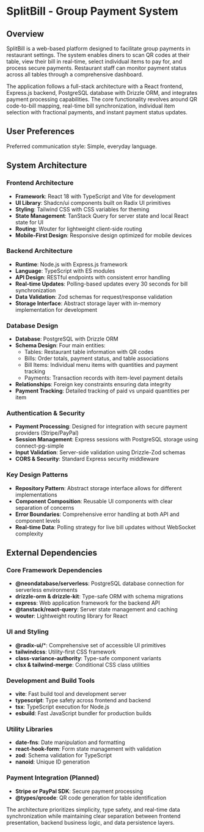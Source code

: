 # SplitBill - Group Payment System

## Overview

SplitBill is a web-based platform designed to facilitate group payments in restaurant settings. The system enables diners to scan QR codes at their table, view their bill in real-time, select individual items to pay for, and process secure payments. Restaurant staff can monitor payment status across all tables through a comprehensive dashboard.

The application follows a full-stack architecture with a React frontend, Express.js backend, PostgreSQL database with Drizzle ORM, and integrates payment processing capabilities. The core functionality revolves around QR code-to-bill mapping, real-time bill synchronization, individual item selection with fractional payments, and instant payment status updates.

## User Preferences

Preferred communication style: Simple, everyday language.

## System Architecture

### Frontend Architecture
- **Framework**: React 18 with TypeScript and Vite for development
- **UI Library**: Shadcn/ui components built on Radix UI primitives
- **Styling**: Tailwind CSS with CSS variables for theming
- **State Management**: TanStack Query for server state and local React state for UI
- **Routing**: Wouter for lightweight client-side routing
- **Mobile-First Design**: Responsive design optimized for mobile devices

### Backend Architecture
- **Runtime**: Node.js with Express.js framework
- **Language**: TypeScript with ES modules
- **API Design**: RESTful endpoints with consistent error handling
- **Real-time Updates**: Polling-based updates every 30 seconds for bill synchronization
- **Data Validation**: Zod schemas for request/response validation
- **Storage Interface**: Abstract storage layer with in-memory implementation for development

### Database Design
- **Database**: PostgreSQL with Drizzle ORM
- **Schema Design**: Four main entities:
  - Tables: Restaurant table information with QR codes
  - Bills: Order totals, payment status, and table associations
  - Bill Items: Individual menu items with quantities and payment tracking
  - Payments: Transaction records with item-level payment details
- **Relationships**: Foreign key constraints ensuring data integrity
- **Payment Tracking**: Detailed tracking of paid vs unpaid quantities per item

### Authentication & Security
- **Payment Processing**: Designed for integration with secure payment providers (Stripe/PayPal)
- **Session Management**: Express sessions with PostgreSQL storage using connect-pg-simple
- **Input Validation**: Server-side validation using Drizzle-Zod schemas
- **CORS & Security**: Standard Express security middleware

### Key Design Patterns
- **Repository Pattern**: Abstract storage interface allows for different implementations
- **Component Composition**: Reusable UI components with clear separation of concerns
- **Error Boundaries**: Comprehensive error handling at both API and component levels
- **Real-time Data**: Polling strategy for live bill updates without WebSocket complexity

## External Dependencies

### Core Framework Dependencies
- **@neondatabase/serverless**: PostgreSQL database connection for serverless environments
- **drizzle-orm & drizzle-kit**: Type-safe ORM with schema migrations
- **express**: Web application framework for the backend API
- **@tanstack/react-query**: Server state management and caching
- **wouter**: Lightweight routing library for React

### UI and Styling
- **@radix-ui/***: Comprehensive set of accessible UI primitives
- **tailwindcss**: Utility-first CSS framework
- **class-variance-authority**: Type-safe component variants
- **clsx & tailwind-merge**: Conditional CSS class utilities

### Development and Build Tools
- **vite**: Fast build tool and development server
- **typescript**: Type safety across frontend and backend
- **tsx**: TypeScript execution for Node.js
- **esbuild**: Fast JavaScript bundler for production builds

### Utility Libraries
- **date-fns**: Date manipulation and formatting
- **react-hook-form**: Form state management with validation
- **zod**: Schema validation for TypeScript
- **nanoid**: Unique ID generation

### Payment Integration (Planned)
- **Stripe or PayPal SDK**: Secure payment processing
- **@types/qrcode**: QR code generation for table identification

The architecture prioritizes simplicity, type safety, and real-time data synchronization while maintaining clear separation between frontend presentation, backend business logic, and data persistence layers.